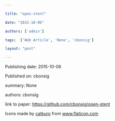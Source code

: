 ---
title: "open-stent"
date: "2015-10-06"
authors: ['admin']
tags:  ['Web Article', 'None', 'cbonsig']
layout: "post"
---
Publishing date: 2015-10-06

Published on: cbonsig

summary: None

authors: cbonsig

link to paper: https://github.com/cbonsig/open-stent

Icons made by <a href="https://www.flaticon.com/free-icon/bookshelves_3576884" title="catkuro">catkuro</a> from <a href="https://www.flaticon.com/" title="Flaticon"> www.flaticon.com</a>